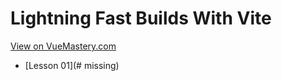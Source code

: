 # Lightning Fast Builds With Vite
[View on VueMastery.com](https://vuemastery.com/courses/lightning-fast-builds-with-vite)
* [Lesson 01](# missing)

